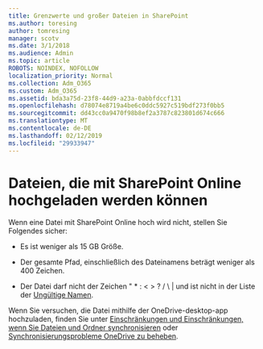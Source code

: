 ```yaml
---
title: Grenzwerte und großer Dateien in SharePoint
ms.author: toresing
author: tomresing
manager: scotv
ms.date: 3/1/2018
ms.audience: Admin
ms.topic: article
ROBOTS: NOINDEX, NOFOLLOW
localization_priority: Normal
ms.collection: Adm_O365
ms.custom: Adm_O365
ms.assetid: bda3a75d-23f8-44d9-a23a-0abbfdccf131
ms.openlocfilehash: d78074e8719a4be6c0ddc5927c519bdf273f0bb5
ms.sourcegitcommit: dd43cc0a9470f98b8ef2a3787c823801d674c666
ms.translationtype: MT
ms.contentlocale: de-DE
ms.lasthandoff: 02/12/2019
ms.locfileid: "29933947"
---
```

# <a name="files-that-cant-be-uploaded-to-sharepoint-online"></a>Dateien, die mit SharePoint Online hochgeladen werden können

Wenn eine Datei mit SharePoint Online hoch wird nicht, stellen Sie Folgendes sicher:
  
- Es ist weniger als 15 GB Größe.
    
- Der gesamte Pfad, einschließlich des Dateinamens beträgt weniger als 400 Zeichen.
    
- Der Datei darf nicht der Zeichen " \* : \< \> ? / \ | und ist nicht in der Liste der [Ungültige Namen](https://go.microsoft.com/fwlink/?linkid=866430).
    
Wenn Sie versuchen, die Datei mithilfe der OneDrive-desktop-app hochzuladen, finden Sie unter [Einschränkungen und Einschränkungen, wenn Sie Dateien und Ordner synchronisieren](http://go.microsoft.com/fwlink/p/?LinkID=717734) oder [Synchronisierungsprobleme OneDrive zu beheben](https://go.microsoft.com/fwlink/?linkid=866431).
  

